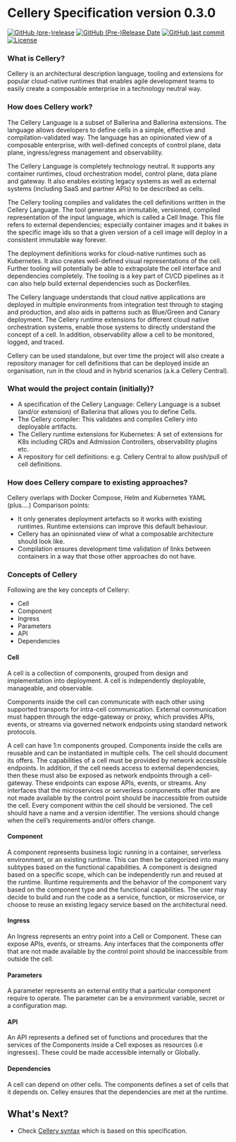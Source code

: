# Cellery Specification version 0.3.0

  [![GitHub (pre-)release](https://img.shields.io/github/release/cellery-io/spec/all.svg)](https://github.com/cellery-io/spec/releases)
  [![GitHub (Pre-)Release Date](https://img.shields.io/github/release-date-pre/cellery-io/spec.svg)](https://github.com/cellery-io/spec/releases)
  [![GitHub last commit](https://img.shields.io/github/last-commit/cellery-io/spec.svg)](https://github.com/cellery-io/spec/commits/master)
  [![License](https://img.shields.io/badge/License-Apache%202.0-blue.svg)](https://opensource.org/licenses/Apache-2.0)

### What is Cellery?
Cellery is an architectural description language, tooling and extensions for popular cloud-native runtimes that enables 
agile development teams to easily create a composable enterprise in a technology neutral way.

### How does Cellery work? 
The Cellery Language is a subset of Ballerina and Ballerina extensions. The language allows developers to define cells 
in a simple, effective and compilation-validated way. The language has an opinionated view of a composable enterprise, 
with well-defined concepts of control plane, data plane, ingress/egress management and observability.  
 
The Cellery Language is completely technology neutral. It supports any container runtimes,
cloud orchestration model, control plane, data plane and gateway. It also enables existing legacy systems as well as
external systems (including SaaS and partner APIs) to be described as cells.  

The Cellery tooling compiles and validates the cell definitions written in the Cellery Language. The tool generates an 
immutable, versioned, compiled representation of the input language, which is called a Cell Image. This file refers 
to external dependencies; especially container images and it bakes in the specific image ids so that a given version 
of a cell image will deploy in a consistent immutable way forever.  

The deployment definitions works for cloud-native runtimes such as Kubernetes. It also creates well-defined visual 
representations of the cell. Further tooling will potentially be able to extrapolate the cell 
interface and dependencies completely. The tooling is a key part of CI/CD pipelines as it can also help build external 
dependencies such as Dockerfiles.  

The Cellery language understands that cloud native applications are deployed in multiple environments from integration 
test through to staging and production, and also aids in patterns such as Blue/Green and Canary deployment.
The Cellery runtime extensions for different cloud native orchestration systems, enable those systems to directly 
understand the concept of a cell. In addition, observability allow a cell to be monitored, logged, and traced.  

Cellery can be used standalone, but over time the project will also create a repository manager for cell definitions 
that can be deployed inside an organisation, run in the cloud and in hybrid scenarios (a.k.a Cellery Central).

### What would the project contain (initially)?
* A specification of the Cellery Language: Cellery Language is a subset (and/or extension) of Ballerina that allows you 
to define Cells.
* The Cellery compiler: This validates and compiles Cellery into deployable artifacts.
* The Cellery runtime extensions for Kubernetes: A set of extensions for K8s including CRDs and Admission Controllers, 
observability plugins etc. 
* A repository for cell definitions: e.g. Cellery Central to allow push/pull of cell definitions.

### How does Cellery compare to existing approaches?
Cellery overlaps with Docker Compose, Helm and Kubernetes YAML (plus….) Comparison points:
* It only generates deployment artefacts so it works with existing runtimes. Runtime extensions can improve this default behaviour.
* Cellery has an opinionated view of what a composable architecture should look like.
* Compilation ensures development time validation of links between containers in a way that those other approaches do not have.

### Concepts of Cellery
Following are the key concepts of Cellery:
* Cell
* Component
* Ingress
* Parameters
* API
* Dependencies

#### Cell
A cell is a collection of components, grouped from design and implementation into deployment. A cell is independently 
deployable, manageable, and observable.  

Components inside the cell can communicate with each other using supported transports for intra-cell communication. 
External communication must happen through the edge-gateway or proxy, which provides APIs, events, or streams via 
governed network endpoints using standard network protocols.  

A cell can have 1:n components grouped. Components inside the cells are reusable and can be instantiated in multiple 
cells. The cell should document its offers. The capabilities of a cell must be provided by network accessible endpoints. 
In addition, if the cell needs access to external dependencies, then these must also be exposed as network endpoints 
through a cell-gateway. These endpoints can expose APIs, events, or streams. Any interfaces that the microservices or 
serverless components offer that are not made available by the control point should be inaccessible from outside the 
cell. Every component within the cell should be versioned. The cell should have a name and a version identifier. 
The versions should change when the cell’s requirements and/or offers change.

#### Component
A component represents business logic running in a container, serverless environment, or an existing runtime. 
This can then be categorized into many subtypes based on the functional capabilities. A component is designed based 
on a specific scope, which can be independently run and reused at the runtime. Runtime requirements and the behavior of 
the component vary based on the component type and the functional capabilities. The user may decide to build and run 
the code as a service, function, or microservice, or choose to reuse an existing legacy service based on the architectural need.

#### Ingress
An Ingress represents an entry point into a Cell or Component. These can expose APIs, events, or streams. 
Any interfaces that the components offer that are not made available by the control point should be inaccessible from outside the cell.

#### Parameters
A parameter represents an external entity that a particular component require to operate. The parameter can be a 
environment variable, secret or a configuration map. 

#### API
An API represents a defined set of functions and procedures that the services of the Components inside a Cell exposes 
as resources (i.e ingresses). These could be made accessible internally or Globally.

#### Dependencies
A cell can depend on other cells. The components defines a set of cells that it depends on. 
Celley ensures that the dependencies are met at the runtime. 

## What's Next?
- Check [Cellery syntax](https://github.com/wso2-cellery/sdk/blob/master/docs/cellery-syntax.md) which is based on this specification.